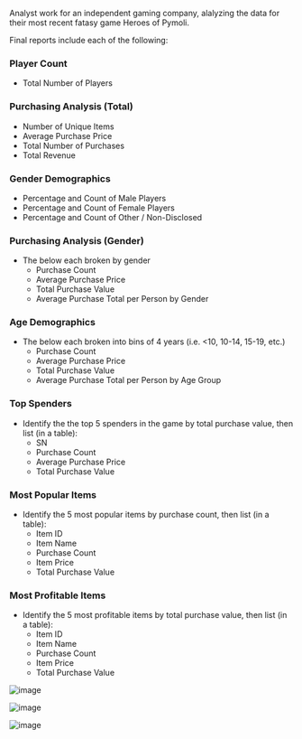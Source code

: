
Analyst work for an independent gaming company, alalyzing the data for their most recent fatasy game Heroes of Pymoli. 

Final reports include each of the following:

### Player Count

* Total Number of Players

### Purchasing Analysis (Total)

* Number of Unique Items
* Average Purchase Price
* Total Number of Purchases
* Total Revenue

### Gender Demographics

* Percentage and Count of Male Players
* Percentage and Count of Female Players
* Percentage and Count of Other / Non-Disclosed

### Purchasing Analysis (Gender)

* The below each broken by gender
  * Purchase Count
  * Average Purchase Price
  * Total Purchase Value
  * Average Purchase Total per Person by Gender

### Age Demographics

* The below each broken into bins of 4 years (i.e. &lt;10, 10-14, 15-19, etc.)
  * Purchase Count
  * Average Purchase Price
  * Total Purchase Value
  * Average Purchase Total per Person by Age Group

### Top Spenders

* Identify the the top 5 spenders in the game by total purchase value, then list (in a table):
  * SN
  * Purchase Count
  * Average Purchase Price
  * Total Purchase Value

### Most Popular Items

* Identify the 5 most popular items by purchase count, then list (in a table):
  * Item ID
  * Item Name
  * Purchase Count
  * Item Price
  * Total Purchase Value

### Most Profitable Items

* Identify the 5 most profitable items by total purchase value, then list (in a table):
  * Item ID
  * Item Name
  * Purchase Count
  * Item Price
  * Total Purchase Value

![image](https://user-images.githubusercontent.com/77474724/128555908-e3584f29-d95e-45ac-852b-1041d56d1f0f.png)

![image](https://user-images.githubusercontent.com/77474724/128555986-9312ac7e-709c-4045-b550-077f111cc36b.png)

![image](https://user-images.githubusercontent.com/77474724/128556035-d917645d-3b6f-42da-8caa-bd0b0dce14c3.png)





